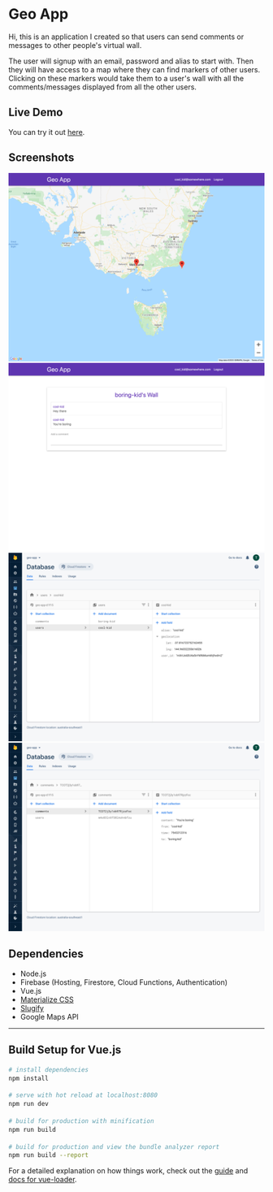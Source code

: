 # Geo App

Hi, this is an application I created so that users can send comments or messages to other people's virtual wall. 

The user will signup with an email, password and alias to start with. Then they will have access to a map where they can find markers of other users. Clicking on these markers would take them to a user's wall with all the comments/messages displayed from all the other users. 

## Live Demo

You can try it out [here](https://geo-app-d1f15.web.app/).

## Screenshots

![](screenshots/Screenshot_3.png)
![](screenshots/Screenshot_4.png)
![](screenshots/Screenshot_6.png)
![](screenshots/Screenshot_7.png)

## Dependencies 

- Node.js 
- Firebase (Hosting, Firestore, Cloud Functions, Authentication)
- Vue.js
- [Materialize CSS](https://materializecss.com/)
- [Slugify](https://www.npmjs.com/package/slugify)
- Google Maps API

---

## Build Setup for Vue.js

``` bash
# install dependencies
npm install

# serve with hot reload at localhost:8080
npm run dev

# build for production with minification
npm run build

# build for production and view the bundle analyzer report
npm run build --report
```

For a detailed explanation on how things work, check out the [guide](http://vuejs-templates.github.io/webpack/) and [docs for vue-loader](http://vuejs.github.io/vue-loader).
